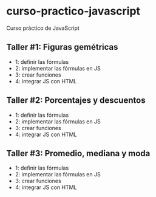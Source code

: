# curso-practico-javascript
Curso práctico de JavaScript

## Taller #1: Figuras gemétricas

- 1: definir las fórmulas
- 2: implementar las fórmulas en JS
- 3: crear funciones
- 4: integrar JS con HTML


## Taller #2: Porcentajes y descuentos

- 1: definir las fórmulas
- 2: implementar las fórmulas en JS
- 3: crear funciones
- 4: integrar JS con HTML


## Taller #3: Promedio, mediana y moda

- 1: definir las fórmulas
- 2: implementar las fórmulas en JS
- 3: crear funciones
- 4: integrar JS con HTML